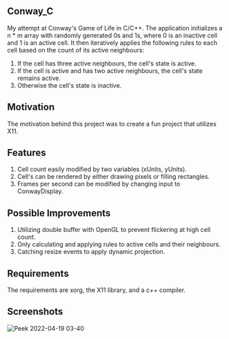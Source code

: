 ## Conway_C
My attempt at Conway's Game of Life in C/C++. The application initializes a n * m array with randomly generated 0s and 1s, where 0 is an inactive cell and 1 is an active cell. It then iteratively applies the following rules to each cell based on the count of its active neighbours:
<ol>
  <li> If the cell has three active neighbours, the cell's state is active.</li>
  <li> If the cell is active and has two active neighbours, the cell's state remains active.</li>
  <li> Otherwise the cell's state is inactive.</li>
</ol>

## Motivation
The motivation behind this project was to create a fun project that utilizes X11.

## Features
<ol>
  <li>Cell count easily modified by two variables (xUnits, yUnits).</li>
  <li>Cell's can be rendered by either drawing pixels or filling rectangles.</li>
  <li>Frames per second can be modified by changing input to ConwayDisplay.</li>
</ol>

## Possible Improvements
<ol>
  <li>Utilizing double buffer with OpenGL to prevent flickering at high cell count.</li>
  <li>Only calculating and applying rules to active cells and their neighbours.</li>
  <li>Catching resize events to apply dynamic projection.</li>
</ol>

## Requirements
The requirements are xorg, the X11 library, and a c++ compiler.

## Screenshots

![Peek 2022-04-19 03-40](https://user-images.githubusercontent.com/19720138/163951404-b964a76f-fbc2-4bcc-a01a-93332dc48e2b.gif)
